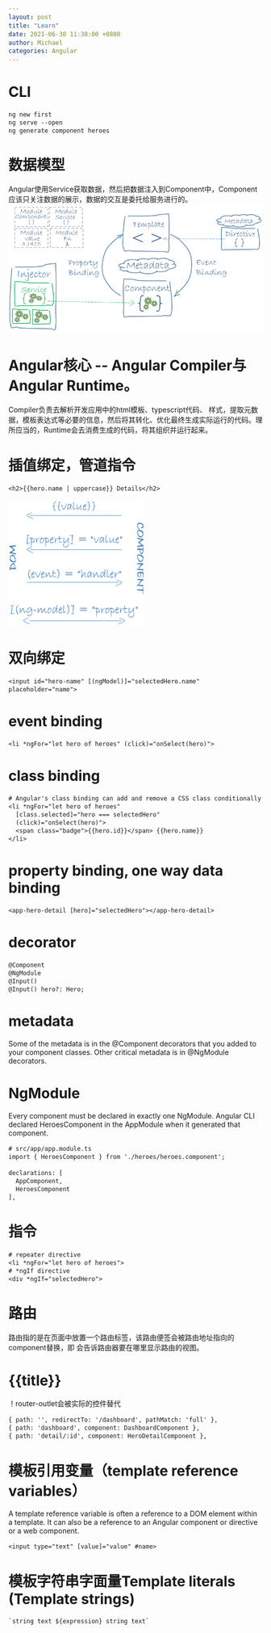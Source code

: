 ```yaml
---
layout: post
title: "Learn"
date: 2021-06-30 11:38:00 +0800
author: Michael
categories: Angular
---
```


# CLI
	ng new first
	ng serve --open
	ng generate component heroes

# 数据模型
Angular使用Service获取数据，然后把数据注入到Component中，Component应该只关注数据的展示，数据的交互是委托给服务进行的。
![日志文件夹](/assets/angular/overview2.png)

# Angular核心 -- Angular Compiler与Angular Runtime。
Compiler负责去解析开发应用中的html模板、typescript代码、 样式，提取元数据，模板表达式等必要的信息，然后将其转化、优化最终生成实际运行的代码。理所应当的，Runtime会去消费生成的代码，将其组织并运行起来。

# 插值绑定，管道指令
	<h2>{{hero.name | uppercase}} Details</h2>

![日志文件夹](/assets/angular/databinding.png)

# 双向绑定
	<input id="hero-name" [(ngModel)]="selectedHero.name" placeholder="name">

# event binding
	<li *ngFor="let hero of heroes" (click)="onSelect(hero)">

# class binding
	# Angular's class binding can add and remove a CSS class conditionally
	<li *ngFor="let hero of heroes"
	  [class.selected]="hero === selectedHero"
	  (click)="onSelect(hero)">
	  <span class="badge">{{hero.id}}</span> {{hero.name}}
	</li>

# property binding, one way data binding
	<app-hero-detail [hero]="selectedHero"></app-hero-detail>

# decorator
	@Component
	@NgModule
	@Input()
	@Input() hero?: Hero;

# metadata
Some of the metadata is in the @Component decorators that you added to your component classes. Other critical metadata is in @NgModule decorators.

# NgModule
Every component must be declared in exactly one NgModule. Angular CLI declared HeroesComponent in the AppModule when it generated that component.

	# src/app/app.module.ts
	import { HeroesComponent } from './heroes/heroes.component';

	declarations: [
	  AppComponent,
	  HeroesComponent
	],

# 指令
	# repeater directive
	<li *ngFor="let hero of heroes">
	# *ngIf directive 
	<div *ngIf="selectedHero">

# 路由
路由指的是在页面中放置一个路由标签，该路由便签会被路由地址指向的component替换，即<router-outlet> 会告诉路由器要在哪里显示路由的视图。
	<h1>{{title}}</h1>
	！router-outlet会被实际的控件替代
	<router-outlet></router-outlet>
	<app-messages></app-messages>

	{ path: '', redirectTo: '/dashboard', pathMatch: 'full' },
	{ path: 'dashboard', component: DashboardComponent },
	{ path: 'detail/:id', component: HeroDetailComponent },

# 模板引用变量（template reference variables）
A template reference variable is often a reference to a DOM element within a template. It can also be a reference to an Angular component or directive or a web component.

	<input type="text" [value]="value" #name>

# 模板字符串字面量Template literals (Template strings)
	`string text ${expression} string text`